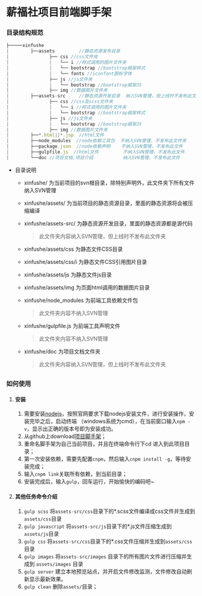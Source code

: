 # 薪福社项目前端脚手架

### 目录结构规范

```javascript
├─────xinfushe 
|        ├──assets         //静态资源发布目录
|               ├── css //css文件夹
|               |   └── i //样式调用的图片文件夹
|               |   └── bootstrap //bootstrap框架样式
|               |   └── fonts //iconfont图标字体
|               ├── js //js文件夹
|               |   └── bootstrap //bootstrap框架JS
|               ├── img //数据图片文件夹 
|        ├──assets-src     //静态资源开发目录  纳入SVN管理，但上线时不发布此文件夹
|               ├── css //css及scss文件夹
|               |   └── i //样式调用的图片文件夹
|               |   └── bootstrap //bootstrap框架样式
|               ├── js //js文件夹
|               |   └── bootstrap //bootstrap框架JS
|               ├── img //数据图片文件夹 
|        ├──*.html||*.jsp  //html文件
|        ├──node_modules  //node依赖工具包  不纳入SVN管理，不发布此文件夹
|        ├──package.json  //node依赖声明    不纳入SVN管理，不发布此文件
|        ├──gulpfile.js  //html文件	      不纳入SVN管理，不发布此文件
|        └──doc //项目文档,项目介绍           纳入SVN管理，不发布此文件
```

- 目录说明

  - xinfushe/ 为当前项目的svn根目录，除特别声明外，此文件夹下所有文件纳入SVN管理

  - xinfushe/assets/   为当前项目的静态资源目录，里面的静态资源将会被压缩编译

  - xinfushe/assets-src/ 为静态资源开发目录，里面的静态资源都是源代码  

    > 此文件夹内容纳入SVN管理，但上线时不发布此文件夹

  - xinfushe/assets/css 为静态文件CSS目录

  - xinfushe/assets/css/i 为静态文件CSS引用图片目录

  - xinfushe/assets/js 为静态文件js目录

  - xinfushe/assets/img 为页面html调用的数据图片目录

  - xinfushe/node_modules 为前端工具依赖文件包

    > 此文件夹内容不纳入SVN管理

  - xinfushe/gulpfile.js 为前端工具声明文件

    > 此文件夹内容不纳入SVN管理

  - xinfushe/doc 为项目文档文件夹

    > 此文件夹内容纳入SVN管理，但上线时不发布此文件夹

## 

### 如何使用

1. #### 安装

   1. 需要安装[nodejs](http://www.nodejs.org)，按照官网要求下载nodejs安装文件，进行安装操作，安装完毕之后，启动终端 （windows系统为cmd），在当前窗口输入`npm -v`，显示出正确的版本号即为安装成功。
   2. 从github上download[项目脚手架](https://github.com/thomasyus/xinfushe/)；
   3. 重命名脚手架为自己当前项目，并且在终端命令行下cd 进入到此项目目录；
   4. 第一次安装依赖，需要先配置`cnpm`，然后输入`cnpm install -g`，等待安装完成；
   5. 输入`cnpm link`关联所有依赖，到当前目录；
   6. 安装完成后，输入`gulp`，回车运行，开始愉快的编码吧~

2. #### 其他任务命令介绍

   1. `gulp scss`    将`assets-src/css`目录下的*.scss文件编译成css文件并生成到`assets/css`目录
   2. `gulp javascript`  将`assets-src/js`目录下的*.js文件压缩生成到 `assets/js`目录
   3. `gulp css`  将`assets-src/css`目录下的*.css文件压缩并生成到`assets/css`目录
   4. `gulp images`   将`assets-src/images` 目录下的所有图片文件进行压缩并生成到 `assets/images` 目录
   5. `gulp server`  建立本地预览站点，并开启文件修改监测，文件修改自动刷新显示最新效果。
   6. `gulp clean`  删除`assets/`目录；
